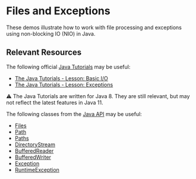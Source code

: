 Files and Exceptions
=================================================

These demos illustrate how to work with file processing and exceptions using non-blocking IO (NIO) in Java.

## Relevant Resources ##

The following official [Java Tutorials](http://docs.oracle.com/javase/tutorial/index.html) may be useful:

- [The Java Tutorials - Lesson: Basic I/O](http://docs.oracle.com/javase/tutorial/essential/io/index.html)
- [The Java Tutorials - Lesson: Exceptions](http://docs.oracle.com/javase/tutorial/essential/exceptions/index.html)

:warning: The Java Tutorials are written for Java 8. They are still relevant, but may not reflect the latest features in Java 11.

The following classes from the [Java API](https://docs.oracle.com/en/java/javase/11/docs/api/) may be useful:

- [Files](https://docs.oracle.com/en/java/javase/11/docs/api/java.base/java/nio/file/Files.html)
- [Path](https://docs.oracle.com/en/java/javase/11/docs/api/java.base/java/nio/file/Path.html)
- [Paths](https://docs.oracle.com/en/java/javase/11/docs/api/java.base/java/nio/file/Paths.html)
- [DirectoryStream](https://docs.oracle.com/en/java/javase/11/docs/api/java.base/java/nio/file/DirectoryStream.html)
- [BufferedReader](https://docs.oracle.com/en/java/javase/11/docs/api/java.base/java/io/BufferedReader.html)
- [BufferedWriter](https://docs.oracle.com/en/java/javase/11/docs/api/java.base/java/io/BufferedWriter.html)
- [Exception](https://docs.oracle.com/en/java/javase/11/docs/api/java.base/java/lang/Exception.html)
- [RuntimeException](https://docs.oracle.com/en/java/javase/11/docs/api/java.base/java/lang/RuntimeException.html)
 